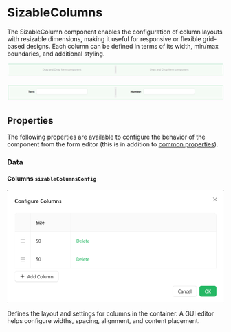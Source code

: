 # SizableColumns

The SizableColumn component enables the configuration of column layouts with resizable dimensions, making it useful for responsive or flexible grid-based designs. Each column can be defined in terms of its width, min/max boundaries, and additional styling.

![Image](../Layouts/images/sizablecolumns1.png)

![Image](../Layouts/images/sizablecolumns2.png)

## Properties

The following properties are available to configure the behavior of the component from the form editor (this is in addition to [common properties](/docs/front-end-basics/form-components/common-component-properties)).

### Data

#### **Columns** `sizableColumnsConfig`  

![Image](../Layouts/images/sizablecolumns3.png)

Defines the layout and settings for columns in the container. A GUI editor helps configure widths, spacing, alignment, and content placement.
